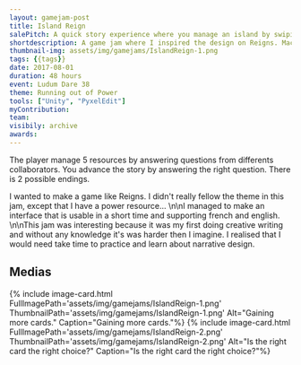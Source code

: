 ```yaml
---
layout: gamejam-post
title: Island Reign
salePitch: A quick story experience where you manage an island by swiping left or right. Don't empty out any of your resources.
shortdescription: A game jam where I inspired the design on Reigns. Macanicaly and graphicaly simple but I still had issue on one aspect...
thumbnail-img: assets/img/gamejams/IslandReign-1.png
tags: {{tags}}
date: 2017-08-01
duration: 48 hours
event: Ludum Dare 38
theme: Running out of Power
tools: ["Unity", "PyxelEdit"]
myContribution: 
team: 
visibily: archive
awards: 
---
```

The player manage 5 resources by answering questions from differents collaborators. You advance the story by answering the right question. There is 2 possible endings.

I wanted to make a game like Reigns. I didn't really fellow the theme in this jam, except that I have a power resource... \n\nI managed to make an interface that is usable in a short time and supporting french and english. \n\nThis jam was interesting because it was my first doing creative writing and without any knowledge it's was harder then I imagine. I realised that I would need take time to practice and learn about narrative design.

## Medias
<div class="row">
{% include image-card.html FullImagePath='assets/img/gamejams/IslandReign-1.png' ThumbnailPath='assets/img/gamejams/IslandReign-1.png' Alt="Gaining more cards." Caption="Gaining more cards."%}
{% include image-card.html FullImagePath='assets/img/gamejams/IslandReign-2.png' ThumbnailPath='assets/img/gamejams/IslandReign-2.png' Alt="Is the right card the right choice?" Caption="Is the right card the right choice?"%}
</div>